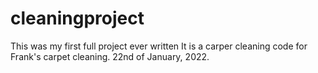 # cleaningproject
This was my first full project ever written
It is a carper cleaning code for Frank's carpet cleaning.
22nd of January, 2022.

